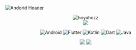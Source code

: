 ![Andorid Header](https://user-images.githubusercontent.com/85336456/174700400-215af375-9fa9-40cc-95d1-05c9cd5ffe2e.png)

<p align="center">
  <img src="https://github-readme-stats.vercel.app/api?username=hoyahozz&show_icons=true&theme=vue&bg_color=FFFFFF00&hide_border=true&text_color=41b883&icon_color=273849" alt="hoyahozz" />
  </br>
  <img src ="https://streak-stats.demolab.com?user=hoyahozz&theme=vue&hide_border=true&date_format=%5BY.%5Dn.j&background=FFFFFF00">
</p>

<p align="center">
<img alt="Android" src ="https://img.shields.io/badge/Android-3DDC84.svg?&style=for-the-badge&logo=Android&logoColor=white"/>
<img alt="Flutter" src ="https://img.shields.io/badge/Flutter-02569B.svg?&style=for-the-badge&logo=Flutter&logoColor=white"/>
<img alt="Kotlin" src ="https://img.shields.io/badge/Kotlin-7F52FF.svg?&style=for-the-badge&logo=Kotlin&logoColor=white"/>
<img alt="Dart" src ="https://img.shields.io/badge/Dart-0175C2.svg?&style=for-the-badge&logo=Dart&logoColor=white"/>
<img alt="Java" src ="https://img.shields.io/badge/Java-FF0000.svg?&style=for-the-badge&logo=Java&logoColor=black"/>
</p>


<p align="center">
  <a href="https://velog.io/@hoyaho"><img src="https://img.shields.io/badge/Tech%20Blog-11B48A?style=for-the-badge&logo=Vimeo&logoColor=white&link=https://velog.io/@hoyaho"/></a>
  <a href="mailto:sports7744@gmail.com"><img src="https://img.shields.io/badge/Gmail-d14836?style=for-the-badge&logo=Gmail&logoColor=white&link=sports77440@gmail.com"/></a>
 </p>

